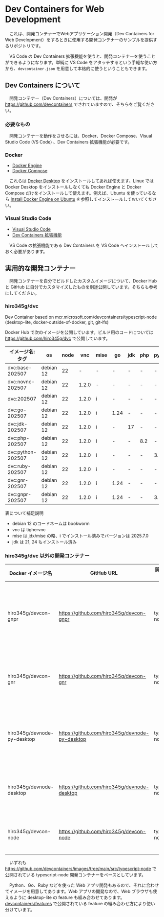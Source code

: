 # Dev Containers for Web Development

　これは、開発コンテナーでWebアプリケーション開発（Dev Containers for Web Development）をするときに使用する開発コンテナーのサンプルを提供するリポジトリです。

　VS Code の Dev Containers 拡張機能を使うと、開発コンテナーを使うことができるようになります。単純に VS Code をアタッチするという手軽な使い方から、`devcontainer.json` を用意して本格的に使うということもできます。

## Dev Containers について

　開発コンテナー（Dev Containers）については、開発が <https://github.com/devcontainers> でされていますので、そちらをご覧ください。

### 必要なもの

　開発コンテナーを動作をさせるには、Docker、Docker Compose、Visual Studio Code (VS Code) 、Dev Containers 拡張機能が必要です。

### Docker

- [Docker Engine](https://docs.docker.com/engine/)
- [Docker Compose](https://docs.docker.com/compose/)

　これらは [Docker Desktop](https://docs.docker.com/desktop/) をインストールしてあれば使えます。Linux では Docker Desktop をインストールしなくても Docker Engine と Docker Compose だけをインストールして使えます。例えば、Ubuntu を使っているなら [Install Docker Engine on Ubuntu](https://docs.docker.com/engine/install/ubuntu/) を参照してインストールしておいてください。

### Visual Studio Code

- [Visual Studio Code](https://code.visualstudio.com/)
- [Dev Containers 拡張機能](https://marketplace.visualstudio.com/items?itemName=ms-vscode-remote.remote-containers)

　VS Code の拡張機能である Dev Containers を VS Code へインストールしておく必要があります。

## 実用的な開発コンテナー

　開発コンテナーを自分でビルドしたカスタムイメージについて、Docker Hub と GitHub に自分でカスタマイズしたものを別途公開しています。そちらも参考にしてください。

### hiro345g/dvc

Dev Container based on mcr.microsoft.com/devcontainers/typescript-node (desktop-lite, docker-outside-of-docker, git, git-lfs)

Docker Hub で次のイメージを公開しています。ビルド用のコードについては <https://github.com/hiro345g/dvc> で公開しています。

| イメージ名:タグ   | os        | node | vnc   | mise | go   | jdk | php | python | ruby |
| ----------------- | --------- | ---- | ----- | ---- | ---- | --- | --- | ------ | ---- |
| dvc:base-202507   | debian 12 | 22   | -     | -    | -    | -   | -   | -      | -    |
| dvc:novnc-202507  | debian 12 | 22   | 1.2.0 | -    | -    | -   | -   | -      | -    |
| dvc:202507        | debian 12 | 22   | 1.2.0 | i    | -    | -   | -   | -      | -    |
| dvc:go-202507     | debian 12 | 22   | 1.2.0 | i    | 1.24 | -   | -   | -      | -    |
| dvc:jdk-202507    | debian 12 | 22   | 1.2.0 | i    | -    | 17  | -   | -      | -    |
| dvc:php-202507    | debian 12 | 22   | 1.2.0 | i    | -    | -   | 8.2 | -      | -    |
| dvc:python-202507 | debian 12 | 22   | 1.2.0 | i    | -    | -   | -   | 3.12   | -    |
| dvc:ruby-202507   | debian 12 | 22   | 1.2.0 | i    | -    | -   | -   | -      | 3.2  |
| dvc:gnr-202507    | debian 12 | 22   | 1.2.0 | i    | 1.24 | -   | -   | -      | 3.4  |
| dvc:gnpr-202507   | debian 12 | 22   | 1.2.0 | i    | 1.24 | -   | -   | 3.12   | 3.4  |

表について補足説明

- debian 12 のコードネームは bookworm
- vnc は tighervnc
- mise は jdx/mise の略、i でインストール済みでバージョンは 2025.7.0
- jdk は 21, 24 もインストール済み

### hiro345g/dvc 以外の開発コンテナー

| Docker イメージ名 | GitHub URL | 開発コンテナー | features |
|----|----|----|----|
|hiro345g/devcon-gnpr|<https://github.com/hiro345g/devcon-gnpr>| typescript-node | go, python, ruby, desktop-lite, docker-outside-of-docker, git, git-lfs |
|hiro345g/devcon-gnr|<https://github.com/hiro345g/devcon-gnr>| typescript-node | go, ruby, desktop-lite, docker-outside-of-docker, git, git-lfs |
|hiro345g/devnode-py-desktop|<https://github.com/hiro345g/devnode-py-desktop>| typescript-node | python, desktop-lite, docker-outside-of-docker, git, git-lfs |
|hiro345g/devnode-desktop|<https://github.com/hiro345g/devnode-desktop>| typescript-node | desktop-lite, docker-outside-of-docker, git, git-lfs |
|hiro345g/devcon-node|<https://github.com/hiro345g/devcon-node>| typescript-node | docker-outside-of-docker, git, git-lfs |

　いずれも <https://github.com/devcontainers/images/tree/main/src/typescript-node> で公開されている typescript-node 開発コンテナーをベースとしています。

　Python、Go、Ruby などを使った Web アプリ開発もあるので、それに合わせてイメージを用意してあります。Web アプリの開発なので、Web ブラウザも使えるように desktop-lite の feature も組み合わせてあります。
[devcontainers/features](https://github.com/devcontainers/features/tree/main/src) で公開されている feature の組み合わせ方により使い分けています。
